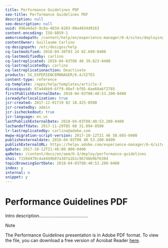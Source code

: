 ```yaml
---
title: Performance Guidelines PDF
seo-title: Performance Guidelines PDF
description: null
seo-description: null
uuid: 896a4da3-9c8a-403d-8203-00a4034d9163
content-encoding: ISO-8859-1
aemsrcnodepath: /content/help/en/experience-manager/6-4/sites/deploying/using/DO-NOT-DELETE-performance-guidelines-pdf
contentOwner: Guillaume Carlino
cq-designpath: /etc/designs/help
cq-lastmodified: 2018-04-30T03 24 02.690-0400
cq-lastmodifiedby: carlino
cq-lastreplicated: 2018-04-03T08 48 39.823-0400
cq-lastreplicatedby: carlino
cq-lastreplicationaction: Deactivate
products: SG_EXPERIENCEMANAGER/6.4/SITES
content-type: reference
cq-template: /apps/help/templates/article-3
discoiquuid: 07a44bb9-6ff9-46ef-bf85-6ae68a6f2785
firstPublishExternalDate: 2018-04-03T08:40:53.200-0400
isreadyforlocalization: true
jcr-created: 2017-12-01T19 02 18.425-0500
jcr-createdby: admin
jcr-ischeckedout: true
jcr-language: en_us
lastPublishExternalDate: 2018-04-03T08:40:53.200-0400
lochandoffdate: 2017-11-29T05 08 31.094-0500
lr-lastreplicatedby: carlino@adobe.com
mwpw-migration-script-version: 2017-10-12T21 46 58.665-0400
publishexternaldate: 2018-04-03T08 40 53.200-0400
publishExternalURL: https://helpx.adobe.com/experience-manager/6-4/sites/deploying/using/DO-NOT-DELETE-performance-guidelines-pdf.html
qaDate: 2017-10-12T21:46:00.000-0400
qaNotes: /content/docs/en/aem/6-3/deploy/performance-guidelines
sha1: f1504470c4a4449b07a387a1b1c967dbb9bf630d
topicBrowsingSortDate: 2018-04-03T08:40:53.200-0400
index: y
internal: n
snippet: y
---
```


# Performance Guidelines PDF

Intro description.......................................

>[!NOTE]
>
>The Performance Guidelines presentation is in Adobe PDF format. To view the file, you can download a free version of Acrobat Reader [here](https://get.adobe.com/reader/).

